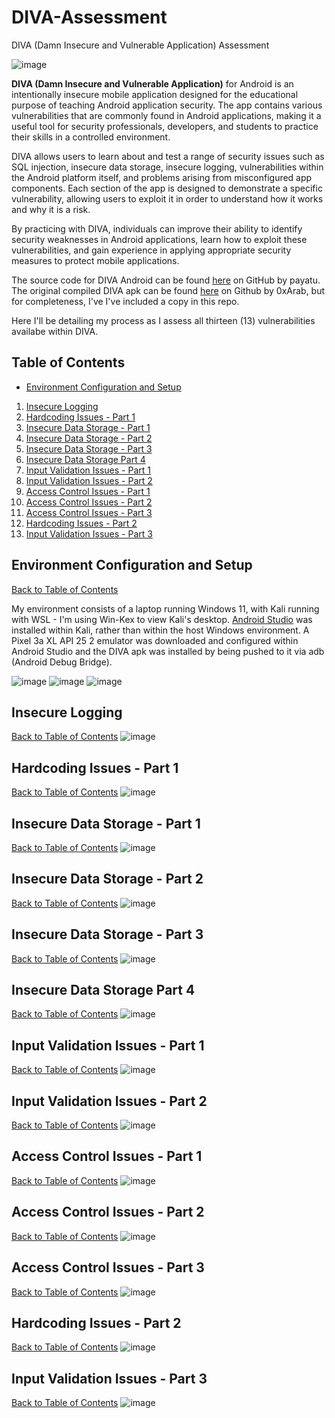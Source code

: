 # DIVA-Assessment
DIVA (Damn Insecure and Vulnerable Application) Assessment 

![image](https://github.com/high101bro/DIVA-Assessment/assets/13679268/a6d47a52-ac5b-4697-91b3-c6c15ae5266b)

**DIVA (Damn Insecure and Vulnerable Application)** for Android is an intentionally insecure mobile application designed for the educational purpose of teaching Android application security. The app contains various vulnerabilities that are commonly found in Android applications, making it a useful tool for security professionals, developers, and students to practice their skills in a controlled environment.

DIVA allows users to learn about and test a range of security issues such as SQL injection, insecure data storage, insecure logging, vulnerabilities within the Android platform itself, and problems arising from misconfigured app components. Each section of the app is designed to demonstrate a specific vulnerability, allowing users to exploit it in order to understand how it works and why it is a risk.

By practicing with DIVA, individuals can improve their ability to identify security weaknesses in Android applications, learn how to exploit these vulnerabilities, and gain experience in applying appropriate security measures to protect mobile applications.

The source code for DIVA Android can be found [here](https://github.com/payatu/diva-android) on GitHub by payatu. The original compiled DIVA apk can be found [here](https://github.com/0xArab/diva-apk-file) on Github by 0xArab, but for completeness, I've I've included a copy in this repo.

Here I'll be detailing my process as I assess all thirteen (13) vulnerabilities availabe within DIVA.
## Table of Contents
- [Environment Configuration and Setup](#environment-configuration-and-setup)
1. [Insecure Logging](#insecure-logging)
2. [Hardcoding Issues - Part 1](#hardcoding-issues---part-1)
3. [Insecure Data Storage - Part 1](#insecure-data-storage---part-1)
4. [Insecure Data Storage - Part 2](#insecure-data-storage---part-2)
5. [Insecure Data Storage - Part 3](#insecure-data-storage---part-3)
6. [Insecure Data Storage Part 4](#insecure-data-storage-part-4)
7. [Input Validation Issues - Part 1](#input-validation-issues---part-1)
8. [Input Validation Issues - Part 2](#input-validation-issues---part-2)
9. [Access Control Issues - Part 1](#access-control-issues---part-1)
10. [Access Control Issues - Part 2](#access-control-issues---part-2)
11. [Access Control Issues - Part 3](#access-control-issues---part-3)
12. [Hardcoding Issues - Part 2](#hardcoding-issues---part-2)
13. [Input Validation Issues - Part 3](#input-validation-issues---part-3)


## Environment Configuration and Setup
[Back to Table of Contents](#table-of-contents)

My environment consists of a laptop running Windows 11, with Kali running with WSL - I'm using Win-Kex to view Kali's desktop. [Android Studio](https://developer.android.com/studio?gad_source=1&gclid=CjwKCAjw9IayBhBJEiwAVuc3fqQoq4Q52otj5C432gWKB5goRUia9s-Jcw5vJs5J_g7d68-yjKlklBoCUZQQAvD_BwE&gclsrc=aw.ds) was installed within Kali, rather than within the host Windows environment. A Pixel 3a XL API 25 2 emulator was downloaded and configured within Android Studio and the DIVA apk was installed by being pushed to it via adb (Android Debug Bridge).

![image](https://github.com/high101bro/DIVA-Assessment/assets/13679268/ff80bcd1-0449-4a88-b17f-79e63175f675)
![image](https://github.com/high101bro/DIVA-Assessment/assets/13679268/665477b7-8f83-4d19-b336-ac2fc03df27d)
![image](https://github.com/high101bro/DIVA-Assessment/assets/13679268/e618f7dc-c547-4c15-81d6-ba5f434495fc)


## Insecure Logging
[Back to Table of Contents](#table-of-contents)
![image](https://github.com/high101bro/DIVA-Assessment/assets/13679268/96755daf-d90b-4292-b1a0-e5463fc31060)


## Hardcoding Issues - Part 1
[Back to Table of Contents](#table-of-contents)
![image](https://github.com/high101bro/DIVA-Assessment/assets/13679268/182f37be-fe48-4f01-9794-39b1d9590e74)


## Insecure Data Storage - Part 1
[Back to Table of Contents](#table-of-contents)
![image](https://github.com/high101bro/DIVA-Assessment/assets/13679268/665088df-be89-436e-a6f6-ba01c1dca27b)


## Insecure Data Storage - Part 2
[Back to Table of Contents](#table-of-contents)
![image](https://github.com/high101bro/DIVA-Assessment/assets/13679268/441b3a0d-1e81-4a40-8272-833f378fc8f9)


## Insecure Data Storage - Part 3
[Back to Table of Contents](#table-of-contents)
![image](https://github.com/high101bro/DIVA-Assessment/assets/13679268/609f9220-bd84-4847-a16c-92dfc8867b6e)


## Insecure Data Storage Part 4
[Back to Table of Contents](#table-of-contents)
![image](https://github.com/high101bro/DIVA-Assessment/assets/13679268/b93ccd74-df1a-4a51-9156-d94cf7eda838)


## Input Validation Issues - Part 1
[Back to Table of Contents](#table-of-contents)
![image](https://github.com/high101bro/DIVA-Assessment/assets/13679268/6a90ec27-9dab-4c53-8b5a-cbc79cf42bef)


## Input Validation Issues - Part 2
[Back to Table of Contents](#table-of-contents)
![image](https://github.com/high101bro/DIVA-Assessment/assets/13679268/97441cd3-5245-4309-a71d-fa3c70c851ab)


## Access Control Issues - Part 1
[Back to Table of Contents](#table-of-contents)
![image](https://github.com/high101bro/DIVA-Assessment/assets/13679268/ed407483-a371-4fcd-ae2b-7dbc6d5dbc97)


## Access Control Issues - Part 2
[Back to Table of Contents](#table-of-contents)
![image](https://github.com/high101bro/DIVA-Assessment/assets/13679268/b1d89686-aa9f-468e-8422-eae1a692143f)


## Access Control Issues - Part 3
[Back to Table of Contents](#table-of-contents)
![image](https://github.com/high101bro/DIVA-Assessment/assets/13679268/f6a9357d-daa1-4b44-b640-e57f502abfa4)


## Hardcoding Issues - Part 2
[Back to Table of Contents](#table-of-contents)
![image](https://github.com/high101bro/DIVA-Assessment/assets/13679268/1833520b-cd56-4c0c-a73f-4e3672dc0884)


## Input Validation Issues - Part 3
[Back to Table of Contents](#table-of-contents)
![image](https://github.com/high101bro/DIVA-Assessment/assets/13679268/767233a8-e24e-4627-a8eb-83091cb3986f)




